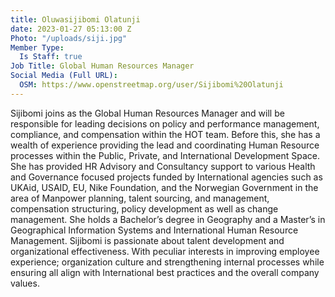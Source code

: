 ```yaml
---
title: Oluwasijibomi Olatunji
date: 2023-01-27 05:13:00 Z
Photo: "/uploads/siji.jpg"
Member Type:
  Is Staff: true
Job Title: Global Human Resources Manager
Social Media (Full URL):
  OSM: https://www.openstreetmap.org/user/Sijibomi%20Olatunji
---
```


Sijibomi joins as the Global Human Resources Manager and will be responsible for leading decisions on policy and performance management, compliance, and compensation within the HOT team.
Before this, she has a wealth of experience providing the lead and coordinating Human Resource processes within the Public, Private, and International Development Space. She has provided HR Advisory and Consultancy support to various Health and Governance focused projects funded by International agencies such as UKAid, USAID, EU, Nike Foundation, and the Norwegian Government in the area of Manpower planning, talent sourcing, and management, compensation structuring, policy development as well as change management.
She holds a Bachelor’s degree in Geography and a Master’s in Geographical Information Systems and International Human Resource Management. Sijibomi is passionate about talent development and organizational effectiveness.  With peculiar interests in improving employee experience; organization culture and strengthening internal processes while ensuring all align with International best practices and the overall company values. 